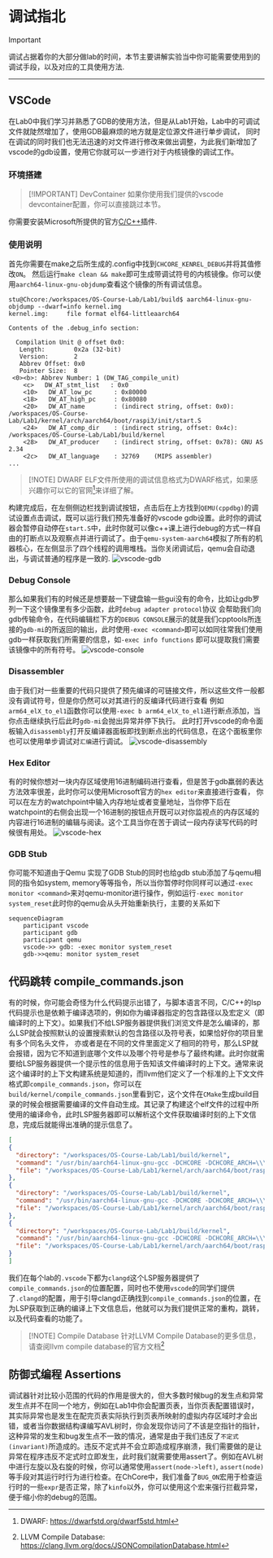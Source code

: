 # 调试指北

> [!IMPORTANT]
> 调试占据着你的大部分做lab的时间，本节主要讲解实验当中你可能需要使用到的调试手段，以及对应的工具使用方法.

---

<!-- toc -->

## VSCode

在Lab0中我们学习并熟悉了GDB的使用方法，但是从Lab1开始，Lab中的可调试文件就陡然增加了，使用GDB最麻烦的地方就是定位源文件进行单步调试，
同时在调试的同时我们也无法迅速的对文件进行修改来做出调整，为此我们新增加了vscode的gdb设置，使用它你就可以一步进行对于内核镜像的调试工作。

### 环境搭建

> [!IMPORTANT] DevContainer
> 如果你使用我们提供的vscode devcontainer配置，你可以直接跳过本节。

你需要安装Microsoft所提供的官方[C/C++](https://marketplace.visualstudio.com/items?itemName=ms-vscode.cpptools-extension-pack)插件.

### 使用说明

首先你需要在make之后所生成的.config中找到`CHCORE_KENREL_DEBUG`并将其值修改`ON`。
然后运行`make clean && make`即可生成带调试符号的内核镜像。你可以使用`aarch64-linux-gnu-objdump`查看这个镜像的所有调试信息。

``` console
stu@Chcore:/workspaces/OS-Course-Lab/Lab1/build$ aarch64-linux-gnu-objdump --dwarf=info kernel.img
kernel.img:     file format elf64-littleaarch64

Contents of the .debug_info section:

  Compilation Unit @ offset 0x0:
   Length:        0x2a (32-bit)
   Version:       2
   Abbrev Offset: 0x0
   Pointer Size:  8
 <0><b>: Abbrev Number: 1 (DW_TAG_compile_unit)
    <c>   DW_AT_stmt_list   : 0x0
    <10>   DW_AT_low_pc      : 0x80000
    <18>   DW_AT_high_pc     : 0x80080
    <20>   DW_AT_name        : (indirect string, offset: 0x0): /workspaces/OS-Course-Lab/Lab1/kernel/arch/aarch64/boot/raspi3/init/start.S
    <24>   DW_AT_comp_dir    : (indirect string, offset: 0x4c): /workspaces/OS-Course-Lab/Lab1/build/kernel
    <28>   DW_AT_producer    : (indirect string, offset: 0x78): GNU AS 2.34
    <2c>   DW_AT_language    : 32769    (MIPS assembler)
...
```

> [!NOTE] DWARF
> ELF文件所使用的调试信息格式为DWARF格式，如果感兴趣你可以它的官网[^DWARF]来详细了解。

构建完成后，在左侧侧边栏找到调试按钮，点击后在上方找到`QEMU(cppdbg)`的调试设置点击调试，既可以运行我们预先准备好的vscode gdb设置。此时你的调试器会暂停自动停在`start.S`中，此时你就可以像c++课上进行debug的方式一样自由的打断点以及观察点并进行调试了。由于`qemu-system-aarch64`模拟了所有的机器核心，在左侧显示了四个线程的调用堆栈。当你关闭调试后，qemu会自动退出，与调试普通的程序是一致的.
![vscode-gdb](./assets/vscode-gdb.png)

### Debug Console

那么如果我们有的时候还是想要敲一下键盘输一些gui没有的命令，比如让gdb罗列一下这个镜像里有多少函数，此时`debug adapter protocol`协议
会帮助我们向gdb传输命令，在代码编辑栏下方的`DEBUG CONSOLE`展示的就是我们cpptools所连接的`gdb-mi`的所返回的输出，此时使用`-exec <command>`即可以如同往常我们使用gdb一样获取我们所需要的信息，如`-exec info functions` 即可以提取我们需要该镜像中的所有符号。
![vscode-console](./assets/vscode-console.png)

### Disassembler

由于我们对一些重要的代码只提供了预先编译的可链接文件，所以这些文件一般都没有调试符号，但是你仍然可以对其进行的反编译代码进行查看
例如`arm64_elX_to_el1`函数你可以使用`-exec b arm64_elX_to_el1`进行断点添加，当你点击继续执行后此时`gdb-mi`会抛出异常并停下执行。
此时打开vscode的命令面板输入`disassembly`打开反编译器面板即找到断点出的代码信息，在这个面板里你也可以使用单步调试对`汇编`进行调试。
![vscode-disassembly](./assets/vscode-disassembly.png)

### Hex Editor

有的时候你想对一块内存区域使用16进制编码进行查看，但是苦于gdb羸弱的表达方法效率很差，此时你可以使用Microsoft官方的`hex editor`来直接进行查看，
你可以在左方的watchpoint中输入内存地址或者变量地址，当你停下后在watchpoint的右侧会出现一个16进制的按钮点开既可以对你监视点的内存区域的
内容进行16进制的编辑与阅读。这个工具当你在苦于调试一段内存读写代码的时候很有用处。
![vscode-hex](./assets/vscode-hex.png)

### GDB Stub

你可能不知道由于Qemu 实现了GDB Stub的同时也给gdb stub添加了与qemu相同的指令如system, memory等等指令，所以当你暂停时你同样可以通过`-exec monitor <command>`来对qemu-monitor进行操作，例如运行`-exec monitor system_reset`此时你的qemu会从头开始重新执行，主要的关系如下

```mermaid
sequenceDiagram
    participant vscode
    participant gdb
    participant qemu
    vscode->> gdb: -exec monitor system_reset
    gdb->>qemu: monitor system_reset

```

## 代码跳转 compile_commands.json

有的时候，你可能会奇怪为什么代码提示出错了，与脚本语言不同，C/C++的lsp代码提示也是依赖于编译选项的，例如你为编译器指定的包含路径以及宏定义（即编译时的上下文）。如果我们不给LSP服务器提供我们浏览文件是怎么编译的，那么LSP就会按照默认的设置搜索默认的包含路径以及符号表，如果恰好你的项目里有多个同名头文件，
亦或者是在不同的文件里面定义了相同的符号，那么LSP就会报错，因为它不知道到底哪个文件以及哪个符号是参与了最终构建。此时你就需要给LSP服务器提供一个提示性的信息用于告知该文件编译时的上下文。通常来说这个编译时的上下文构建系统是知道的，而llvm他们定义了一个标准的上下文文件格式即`compile_commands.json`，你可以在`build/kernel/compile_commands.json`里看到它，这个文件在`CMake`生成build目录的时候会根据需要编译的文件自动生成。其记录了构建这个elf文件的过程中所使用的编译命令，此时LSP服务器即可以解析这个文件获取编译时刻的上下文信息，完成后就能得出准确的提示信息了。

```json
[
{
  "directory": "/workspaces/OS-Course-Lab/Lab1/build/kernel",
  "command": "/usr/bin/aarch64-linux-gnu-gcc -DCHCORE -DCHCORE_ARCH=\\\"aarch64\\\" -DCHCORE_ARCH_AARCH64 -DCHCORE_ASLR -DCHCORE_CROSS_COMPILE=\\\"aarch64-linux-gnu-\\\" -DCHCORE_KERNEL_DEBUG -DCHCORE_KERNEL_ENABLE_QEMU_VIRTIO_NET -DCHCORE_PLAT=\\\"raspi3\\\" -DCHCORE_PLAT_RASPI3 -DCHCORE_SUBPLAT=\\\"\\\" -DLOG_LEVEL=2 -I/workspaces/OS-Course-Lab/Lab1/kernel/include -I/workspaces/OS-Course-Lab/Lab1/kernel/user-include -I/workspaces/OS-Course-Lab/Lab1/kernel/include/arch/aarch64 -I/workspaces/OS-Course-Lab/Lab1/kernel/include/arch/aarch64/plat/raspi3 -I/workspaces/OS-Course-Lab/Lab1/kernel/arch/aarch64/boot/raspi3/include  -g   -Og -g -Wall -Werror -Wno-unused-variable -Wno-unused-function -nostdinc -ffreestanding -march=armv8-a+nofp -fno-pic -fno-pie -mcmodel=large -o CMakeFiles/kernel.img.dir/arch/aarch64/boot/raspi3/init/mmu.c.obj   -c /workspaces/OS-Course-Lab/Lab1/kernel/arch/aarch64/boot/raspi3/init/mmu.c",
  "file": "/workspaces/OS-Course-Lab/Lab1/kernel/arch/aarch64/boot/raspi3/init/mmu.c"
},
{
  "directory": "/workspaces/OS-Course-Lab/Lab1/build/kernel",
  "command": "/usr/bin/aarch64-linux-gnu-gcc -DCHCORE -DCHCORE_ARCH=\\\"aarch64\\\" -DCHCORE_ARCH_AARCH64 -DCHCORE_ASLR -DCHCORE_CROSS_COMPILE=\\\"aarch64-linux-gnu-\\\" -DCHCORE_KERNEL_DEBUG -DCHCORE_KERNEL_ENABLE_QEMU_VIRTIO_NET -DCHCORE_PLAT=\\\"raspi3\\\" -DCHCORE_PLAT_RASPI3 -DCHCORE_SUBPLAT=\\\"\\\" -DLOG_LEVEL=2 -I/workspaces/OS-Course-Lab/Lab1/kernel/include -I/workspaces/OS-Course-Lab/Lab1/kernel/user-include -I/workspaces/OS-Course-Lab/Lab1/kernel/include/arch/aarch64 -I/workspaces/OS-Course-Lab/Lab1/kernel/include/arch/aarch64/plat/raspi3 -I/workspaces/OS-Course-Lab/Lab1/kernel/arch/aarch64/boot/raspi3/include  -g   -Og -g -Wall -Werror -Wno-unused-variable -Wno-unused-function -nostdinc -ffreestanding -march=armv8-a+nofp -fno-pic -fno-pie -mcmodel=large -o CMakeFiles/kernel.img.dir/arch/aarch64/boot/raspi3/init/init_c.c.obj   -c /workspaces/OS-Course-Lab/Lab1/kernel/arch/aarch64/boot/raspi3/init/init_c.c",
  "file": "/workspaces/OS-Course-Lab/Lab1/kernel/arch/aarch64/boot/raspi3/init/init_c.c"
},
{
  "directory": "/workspaces/OS-Course-Lab/Lab1/build/kernel",
  "command": "/usr/bin/aarch64-linux-gnu-gcc -DCHCORE -DCHCORE_ARCH=\\\"aarch64\\\" -DCHCORE_ARCH_AARCH64 -DCHCORE_ASLR -DCHCORE_CROSS_COMPILE=\\\"aarch64-linux-gnu-\\\" -DCHCORE_KERNEL_DEBUG -DCHCORE_KERNEL_ENABLE_QEMU_VIRTIO_NET -DCHCORE_PLAT=\\\"raspi3\\\" -DCHCORE_PLAT_RASPI3 -DCHCORE_SUBPLAT=\\\"\\\" -DLOG_LEVEL=2 -I/workspaces/OS-Course-Lab/Lab1/kernel/include -I/workspaces/OS-Course-Lab/Lab1/kernel/user-include -I/workspaces/OS-Course-Lab/Lab1/kernel/include/arch/aarch64 -I/workspaces/OS-Course-Lab/Lab1/kernel/include/arch/aarch64/plat/raspi3 -I/workspaces/OS-Course-Lab/Lab1/kernel/arch/aarch64/boot/raspi3/include  -g   -Og -g -Wall -Werror -Wno-unused-variable -Wno-unused-function -nostdinc -ffreestanding -march=armv8-a+nofp -fno-pic -fno-pie -mcmodel=large -o CMakeFiles/kernel.img.dir/arch/aarch64/boot/raspi3/peripherals/uart.c.obj   -c /workspaces/OS-Course-Lab/Lab1/kernel/arch/aarch64/boot/raspi3/peripherals/uart.c",
  "file": "/workspaces/OS-Course-Lab/Lab1/kernel/arch/aarch64/boot/raspi3/peripherals/uart.c"
}
]

```

我们在每个lab的`.vscode`下都为`clangd`这个LSP服务器提供了`compile_commands.json`的位置配置，同时也不使用`vscode`的同学们提供了`.clangd`的配置，用于引导clangd正确找到`compile_commands.json`的位置，在为LSP获取到正确的编译上下文信息后，他就可以为我们提供正常的重构，跳转，以及代码查看的功能了。

> [!NOTE] Compile Database
> 针对LLVM Compile Database的更多信息，请查阅llvm compile database的官方文档[^compile_database]

## 防御式编程 Assertions

调试器针对比较小范围的代码的作用是很大的，但大多数时候bug的发生点和异常发生点并不在同一个地方，例如在Lab1中你会配置页表，当你页表配置错误时，其实际异常也是发生在配完页表实际执行到页表所映射的虚拟内存区域时才会出错，或者当你数据结构课编写AVL树时，你会发现你访问了不该是空指针的指针，这种异常的发生和bug发生点不一致的情况，通常是由于我们违反了`不定式(invariant)`所造成的。违反不定式并不会立即造成程序崩溃，我们需要做的是让异常在程序违反不定式时立即发生，此时我们就需要使用assert了。例如在AVL树中进行左旋以及右旋的时候，你可以通常使用`assert(node->left)`, `assert(node)`等手段对其运行时行为进行检查。在ChCore中，我们准备了`BUG_ON`宏用于检查运行时的一些`expr`是否正常，除了`kinfo`以外，你可以使用这个宏来强行拦截异常，便于缩小你的debug的范围。

[^DWARF]: DWARF: <https://dwarfstd.org/dwarf5std.html>
[^compile_database]: LLVM Compile Database: <https://clang.llvm.org/docs/JSONCompilationDatabase.html>
